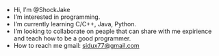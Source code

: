 - Hi, I’m @ShockJake
- I’m interested in programming. 
- I’m currently learning C/C++, Java, Python.
- I’m looking to collaborate on peaple that can share with me expirience and teach how to be a good programmer.
- How to reach me gmail: sidux77@gmail.com

<!---
ShockJake/ShockJake is a ✨ special ✨ repository because its `README.md` (this file) appears on your GitHub profile.
You can click the Preview link to take a look at your changes.
--->
